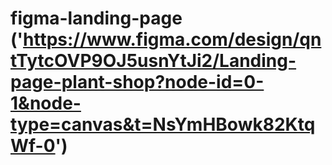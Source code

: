 # figma-landing-page ('https://www.figma.com/design/qntTytcOVP9OJ5usnYtJi2/Landing-page-plant-shop?node-id=0-1&node-type=canvas&t=NsYmHBowk82KtqWf-0')
